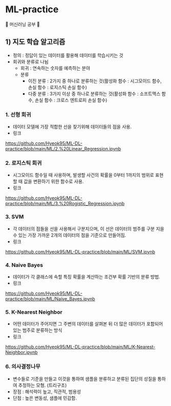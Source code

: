 # ML-practice
🚩 머신러닝 공부 🚩

## 1) 지도 학습 알고리즘
* 정의 : 정답이 있는 데이터를 활용해 데이터를 학습시키는 것
* 회귀와 분류로 나뉨
   * 회귀 : 연속하는 숫자를 예측하는 분야
   * 분류
      * 이진 분류 : 2가지 중 하나로 분류하는 것(활성화 함수 : 시그모이드 함수, 손실 함수 : 로지스틱 손실 함수)
      * 다중 분류 : 3가지 이상 중 하나로 분류하는 것(활성화 함수 : 소프트맥스 함수, 손실 함수 : 크로스 엔트로피 손실 함수)

### 1. 선형 회귀
* 데이터 모델에 가장 적합한 선을 찾기위해 데이터들의 점을 사용.
* 링크

https://github.com/Hyeok95/ML-DL-practice/blob/main/ML/2.%20Linear_Regression.ipynb

### 2. 로지스틱 회귀
* 시그모이드 함수일 때 사용하며, 발생할 사건의 확률을 0부터 1까지의 범위로 표현할 때 값을 변환하기 위한 함수로 사용.
* 링크

https://github.com/Hyeok95/ML-DL-practice/blob/main/ML/3.%20Rogistic_Regression.ipynb


### 3. SVM
* 각 데이터의 점들을 선을 사용해서 구분지으며, 이 선은 데이터의 범주를 구분 지을 수 있는 가장 가까운 2개의 데이터의 점을 기준으로 만들어짐.
* 링크

https://github.com/Hyeok95/ML-DL-practice/blob/main/ML/SVM.ipynb


### 4. Naive Bayes
* 데이터가 각 클래스에 속할 특징 확률을 계산하는 조건부 확률 기반의 분류 방법.
* 링크

https://github.com/Hyeok95/ML-DL-practice/blob/main/ML/Naive_Bayes.ipynb

### 5. K-Nearest Neighbor
* 어떤 데이터가 주어지면 그 주변의 데이터를 살펴본 뒤 더 많은 데이터가 포함되어 있는 범주로 분류하는 방식
* 링크

https://github.com/Hyeok95/ML-DL-practice/blob/main/ML/K-Nearest-Neighbor.ipynb

### 6. 의사결정나무
* 변수들로 기준을 만들고 이것을 통하여 샘플을 분류하고 분류된 집단의 성질을 통하여 추정하는 모형. (트리구조)
* 장점 : 해석력이 높고, 직관적, 범용성
* 단점 : 높은 변동성, 샘플에 민감함.
